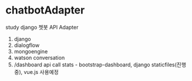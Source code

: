 # chatbotAdapter
study django
쳇봇 API Adapter
1. django
2. dialogflow
3. mongoengine
4. watson conversation
5. /dashboard api call stats - bootstrap-dashboard, django staticfiles(진행중), vue.js 사용예정
